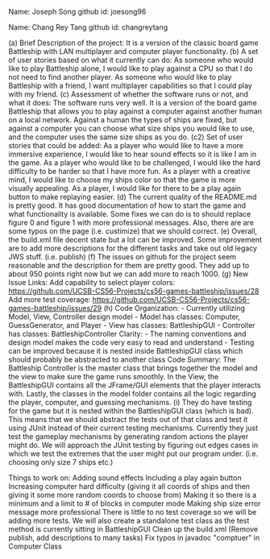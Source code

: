 Name: Joseph Song
    github id: joesong96

Name: Chang Rey Tang
    github id: changreytang

(a) Brief Description of the project:
    It is a version of the classic board game Battleship with LAN multiplayer and computer player functionality.
(b) A set of user stories based on what it currently can do:
    As someone who would like to play Battleship alone, I would like to play against a CPU so that I do not need to find another player.
    As someone who would like to play Battleship with a friend, I want multiplayer capabilities so that I could play with my friend.
(c) Assessment of whether the software runs or not, and what it does:
    The software runs very well. It is a version of the board game Battleship that allows you to play against a computer
        against another human on a local network. Against a human the types of ships are fixed, but against a computer you can
        choose what size ships you would like to use, and the computer uses the same size ships as you do.
(c2) Set of user stories that could be added:
    As a player who would like to have a more immersive experience, I would like to hear sound effects so it is like I am in the game.
    As a player who would like to be challenged, I would like the hard difficulty to be harder so that I have more fun.
    As a player with a creative mind, I would like to choose my ships color so that the game is more visually appealing.
    As a player, I would like for there to be a play again button to make replaying easier.
(d) The current quality of the README.md is pretty good. It has good documentation of how to start the game and what functionality is 
        available. Some fixes we can do is to should replace figure 0 and figure 1 with more professional messages. Also, there 
        are are some typos on the page (i.e. custimize) that we should correct.
(e) Overall, the build.xml file decent state but a lot can be improved. Some improvement are to add more descriptions for 
        the different tasks and take out old legacy JWS stuff. (i.e. publish)
(f) The issues on github for the project seem reasonable and the description for them are pretty good. They add up to about 
        950 points right now but we can add more to reach 1000.
(g) New Issue Links:
    Add capability to select player colors: https://github.com/UCSB-CS56-Projects/cs56-games-battleship/issues/28
    Add more test coverage: https://github.com/UCSB-CS56-Projects/cs56-games-battleship/issues/29 
(h) 
    Code Organization:
        - Currently utilizing Model, View, Controller design model
        - Model has classes: Computer, GuessGenerator, and Player
        - View has classes: BattleshipGUI
        - Controller has classes: BattleshipController
    Clarity:
        - The naming conventions and design model makes the code very easy to read and understand
        - Testing can be improved because it is nested inside BattleshipGUI class which should probably
          be abstracted to another class
    Code Summary:
        The Battleship Controller is the master class that brings together the model and the view to 
        make sure the game runs smoothly. In the View, the BattleshipGUI contains all the JFrame/GUI 
        elements that the player interacts with. Lastly, the classes in the model folder contains all
        the logic regarding the player, computer, and guessing mechanisms.
(i)
    They do have testing for the game but it is nested within the BattleshipGUI class (which is bad). 
    This means that we should abstract the tests out of that class and test it using JUnit instead
    of their current testing mechanisms. Currently they just test the gameplay mechanisms by generating
    random actions the player might do. We will approach the JUnit testing by figuring out edges cases
    in which we test the extremes that the user might put our program under. (i.e. choosing only size
    7 ships etc.) 
    


Things to work on:
    Adding sound effects
    Including a play again button
    Increasing computer hard difficulty (giving it all
        coords of ships and then giving it some more
        random coords to choose from)
    Making it so there is a minimum and a limit to # of blocks
        in computer mode
    Making ship size error message more professional
    There is little to no test coverage so we will be adding
        more tests. We will also create a standalone test class
        as the test method is currently sitting in BattleshipGUI
    Clean up the build.xml (Remove publish, add descriptions to many tasks)
    Fix typos in javadoc "comptuer" in Computer Class
    
